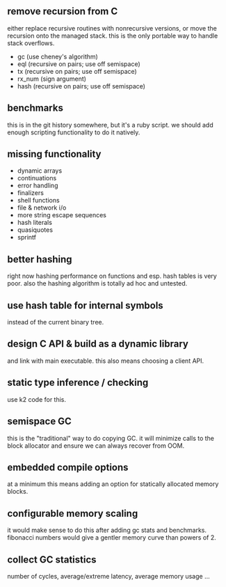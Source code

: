 ## remove recursion from C
either replace recursive routines with nonrecursive
versions, or move the recursion onto the managed stack.
this is the only portable way to handle stack overflows.

- gc (use cheney's algorithm)
- eql (recursive on pairs; use off semispace)
- tx (recursive on pairs; use off semispace)
- rx\_num (sign argument)
- hash (recursive on pairs; use off semispace)

## benchmarks
this is in the git history somewhere, but it's a ruby
script. we should add enough scripting functionality to do
it natively.

## missing functionality
- dynamic arrays
- continuations 
- error handling
- finalizers
- shell functions
- file & network i/o
- more string escape sequences
- hash literals
- quasiquotes
- sprintf

## better hashing
right now hashing performance on functions and esp. hash
tables is very poor. also the hashing algorithm is totally
ad hoc and untested.

## use hash table for internal symbols
instead of the current binary tree.

## design C API & build as a dynamic library
and link with main executable. this also means choosing a
client API.

## static type inference / checking
use k2 code for this.

## semispace GC
this is the "traditional" way to do copying GC. it will
minimize calls to the block allocator and ensure we can
always recover from OOM.

## embedded compile options
at a minimum this means adding an option for statically
allocated memory blocks.

## configurable memory scaling
it would make sense to do this after adding gc stats and
benchmarks. fibonacci numbers would give a gentler memory
curve than powers of 2.

## collect GC statistics
number of cycles, average/extreme latency, average memory
usage ...
